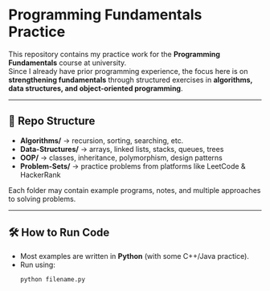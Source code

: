# Programming Fundamentals Practice  

This repository contains my practice work for the **Programming Fundamentals** course at university.  
Since I already have prior programming experience, the focus here is on **strengthening fundamentals** through structured exercises in **algorithms, data structures, and object-oriented programming**.  

---

## 📂 Repo Structure  
- **Algorithms/** → recursion, sorting, searching, etc.  
- **Data-Structures/** → arrays, linked lists, stacks, queues, trees  
- **OOP/** → classes, inheritance, polymorphism, design patterns  
- **Problem-Sets/** → practice problems from platforms like LeetCode & HackerRank  

Each folder may contain example programs, notes, and multiple approaches to solving problems.  

---

## 🛠️ How to Run Code  
- Most examples are written in **Python** (with some C++/Java practice).  
- Run using:  
  ```bash
  python filename.py

